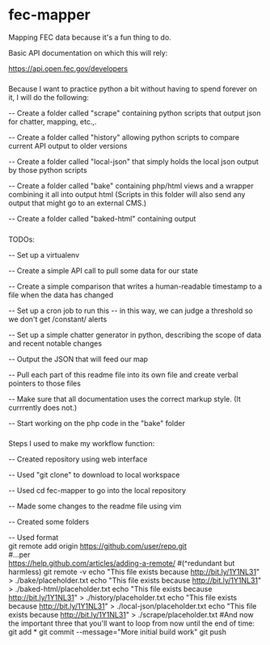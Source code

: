 # fec-mapper
Mapping FEC data because it's a fun thing to do. 

Basic API documentation on which this will rely:

https://api.open.fec.gov/developers 


#####

Because I want to practice python a bit without having to spend forever on it, I will do the following:

-- Create a folder called "scrape" containing python scripts that output json for chatter, mapping, etc.,.

-- Create a folder called "history" allowing python scripts to compare current API output to older versions

-- Create a folder called "local-json" that simply holds the local json output by those python scripts

-- Create a folder called "bake" containing php/html views and a wrapper combining it all into output html
   (Scripts in this folder will also send any output that might go to an external CMS.)

-- Create a folder called "baked-html" containing output



#####

TODOs:

-- Set up a virtualenv

-- Create a simple API call to pull some data for our state

-- Create a simple comparison that writes a human-readable timestamp to a file when the data has changed

-- Set up a cron job to run this -- in this way, we can judge a threshold so we don't get /constant/ alerts

-- Set up a simple chatter generator in python, describing the scope of data and recent notable changes

-- Output the JSON that will feed our map 

-- Pull each part of this readme file into its own file and create verbal pointers to those files

-- Make sure that all documentation uses the correct markup style. (It currrently does not.)

-- Start working on the php code in the "bake" folder 



#####

Steps I used to make my workflow function:

-- Created repository using web interface

-- Used "git clone" to download to local workspace

-- Used   cd fec-mapper  to go into the local repository

-- Made some changes to the readme file using vim

-- Created some folders

-- Used format   
	git remote add origin https://github.com/user/repo.git   
	#...per   
	https://help.github.com/articles/adding-a-remote/
	#(^redundant but harmless)
	git remote -v
	echo "This file exists because http://bit.ly/1Y1NL31" > ./bake/placeholder.txt
	echo "This file exists because http://bit.ly/1Y1NL31" > ./baked-html/placeholder.txt
	echo "This file exists because http://bit.ly/1Y1NL31" > ./history/placeholder.txt
	echo "This file exists because http://bit.ly/1Y1NL31" > ./local-json/placeholder.txt
	echo "This file exists because http://bit.ly/1Y1NL31" > ./scrape/placeholder.txt
	#And now the important three that you'll want to loop from now until the end of time:
	git add *
	git commit --message="More initial build work"
	git push



